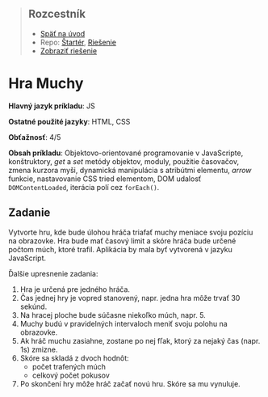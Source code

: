 <div class="hidden">

> ## Rozcestník
> - [Späť na úvod](../../README.md)
> - Repo: [Štartér](/../../tree/main/js/fly-game), [Riešenie](/../../tree/solution/js/fly-game)
> - [Zobraziť riešenie](riesenie.md)

</div>

# Hra Muchy
<div class="info"> 

**Hlavný jazyk príkladu**: JS

**Ostatné použité jazyky**: HTML, CSS

**Obťažnosť**: 4/5

**Obsah príkladu**: Objektovo-orientované programovanie v JavaScripte, konštruktory, *get* a *set* metódy objektov, moduly, použitie časovačov, zmena kurzora myši, dynamická manipulácia s atribútmi elementu, *arrow* funkcie, nastavovanie CSS tried elementom, DOM udalosť `DOMContentLoaded`, iterácia polí cez `forEach()`. 
</div>

## Zadanie

Vytvorte hru, kde bude úlohou hráča triafať muchy meniace svoju pozíciu na obrazovke. Hra bude mať časový limit a skóre hráča bude určené počtom múch, ktoré trafil. Aplikácia by mala byť vytvorená v jazyku JavaScript. 

Ďalšie upresnenie zadania:

1. Hra je určená pre jedného hráča. 
1. Čas jednej hry je vopred stanovený, napr. jedna hra môže trvať 30 sekúnd.
1. Na hracej ploche bude súčasne niekoľko múch, napr. 5.
1. Muchy budú v pravidelných intervaloch meniť svoju polohu na obrazovke.
1. Ak hráč muchu zasiahne, zostane po nej fľak, ktorý za nejaký čas (napr. 1s) zmizne. 
1. Skóre sa skladá z dvoch hodnôt:
    - počet trafených múch
    - celkový počet pokusov
1. Po skončení hry môže hráč začať novú hru. Skóre sa mu vynuluje.    